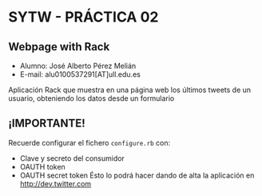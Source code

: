 SYTW - PRÁCTICA 02
==================
## Webpage with Rack ##


* Alumno: José Alberto Pérez Melián
* E-mail: alu0100537291[AT]ull.edu.es


Aplicación Rack que muestra en una página web los últimos tweets de un usuario, obteniendo los datos desde un formulario



¡IMPORTANTE!
------------

Recuerde configurar el fichero `configure.rb` con:
   * Clave y secreto del consumidor
   * OAUTH token
   * OAUTH secret token
Ésto lo podrá hacer dando de alta la aplicación en http://dev.twitter.com
